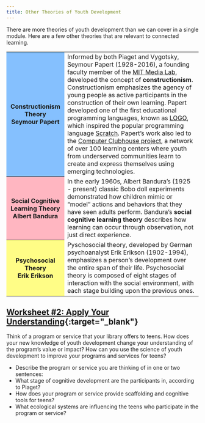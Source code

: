 ```yaml
---
title: Other Theories of Youth Development
---
```


There are more theories of youth development than we can cover in a single module. Here are a few other theories that are relevant to connected learning. 

<table class="updatedcolor">
	<tr><th bgcolor="#85c0fe">Constructionism Theory<br/>Seymour Papert</th><td>Informed by both Piaget and Vygotsky, Seymour Papert (1928-2016), a founding faculty member of the <a href="http://el.media.mit.edu/logo-foundation/what_is_logo/logo_programming.html" target="_blank">MIT Media Lab</a>, developed the concept of <b>constructionism</b>. Constructionism emphasizes the agency of young people as active participants in the construction of their own learning. Papert developed one of the first educational programming languages, known as <a href="http://el.media.mit.edu/logo-foundation/what_is_logo/logo_programming.html" target="_blank">LOGO</a>, which inspired the popular programming language <a href="https://scratch.mit.edu/" target="_blank">Scratch</a>. Papert’s work also led to the <a href="https://theclubhousenetwork.org/" target="_blank">Computer Clubhouse project</a>, a network of over 100 learning centers where youth from underserved communities learn to create and express themselves using emerging technologies. 
</td></tr>
	<tr><th bgcolor="lightpink">Social Cognitive Learning Theory<br/>Albert Bandura</th><td>In the early 1960s, Albert Bandura’s (1925 - present) classic Bobo doll experiments demonstrated how children mimic or “model” actions and behaviors that they have seen adults perform. Bandura’s <b>social cognitive learning theory</b> describes how learning can occur through observation, not just direct experience. 
	</td></tr>
	<tr><th bgcolor="#fffd86">Psychosocial Theory<br/>Erik Erikson</th><td>Pyschosocial theory, developed by German psychoanalyst Erik Erikson (1902-1994), emphasizes a person’s development over the entire span of their life. Psychosocial theory is composed of eight stages of interaction with the social environment, with each stage building upon the previous ones.</td></tr>
</table>

<div class="callout activity" markdown="1">

## [Worksheet #2: Apply Your Understanding](https://docs.google.com/document/d/1PZJ_VmpqentsoFv__xt5jRH5g8Ta0u4-2i3XAW4HuKU/edit#heading=h.4hwqn6no1hlk){:target="_blank"}

Think of a program or service that your library offers to teens. How does your new knowledge of youth development change your understanding of the program’s value or impact? How can you use the science of youth development to improve your programs and services for teens? 

* Describe the program or service you are thinking of in one or two sentences: 
* What stage of cognitive development are the participants in, according to Piaget? 
* How does your program or service provide scaffolding and cognitive tools for teens? 
* What ecological systems are influencing the teens who participate in the program or service?  

</div>

